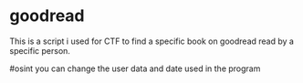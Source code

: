 # goodread
This is a script i used for CTF to find a specific book on goodread read by a specific person.

#osint
you can change the user data and date used in the program
